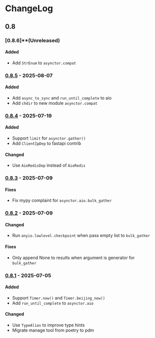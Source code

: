 # ChangeLog

## 0.8

### [0.8.6]**(Unreleased)

#### Added
- Add `StrEnum` to `asynctor.compat`

### [0.8.5](../../releases/tag/v0.8.5) - 2025-08-07

#### Added
- Add `async_to_sync` and `run_until_complete` to aio
- Add `chdir` to new module `asynctor.compat`

### [0.8.4](../../releases/tag/v0.8.4) - 2025-07-19

#### Added
- Support `limit` for `asynctor.gather()`
- Add `ClientIpDep` to fastapi contrib

#### Changed
- Use `AioRedisDep` instead of `AioRedis`

### [0.8.3](../../releases/tag/v0.8.3) - 2025-07-09

#### Fixes
- Fix mypy complaint for `asynctor.aio.bulk_gather`

### [0.8.2](../../releases/tag/v0.8.2) - 2025-07-09

#### Changed
- Run `anyio.lowlevel.checkpoint` when pass empty list to `bulk_gather`

#### Fixes
- Only append None to results when argument is generator for `bulk_gather`

### [0.8.1](../../releases/tag/v0.8.1) - 2025-07-05

#### Added
- Support `Timer.now()` and `Timer.beijing_now()`
- Add `run_until_complete` to `asynctor.aio`

#### Changed
- Use `TypeAlias` to improve type hints
- Migrate manage tool from poetry to pdm
